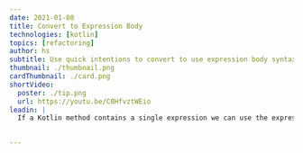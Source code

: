 ```yaml
---
date: 2021-01-08
title: Convert to Expression Body
technologies: [kotlin]
topics: [refactoring]
author: hs
subtitle: Use quick intentions to convert to use expression body syntax 
thumbnail: ./thumbnail.png
cardThumbnail: ./card.png
shortVideo:
  poster: ./tip.png
  url: https://youtu.be/C0HfvztWEio
leadin: |
  If a Kotlin method contains a single expression we can use the expression body syntax. **⌥⏎** (macOS), or **Alt+Enter** (Windows/Linux), removes the braces {} and allows type inference for the return type of the method.  
  

---
```

